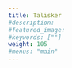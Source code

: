 ```yaml
---
title: Talisker
#description: 
#featured_image: 
#keywords: [""]
weight: 105
#menus: "main"
---
```

